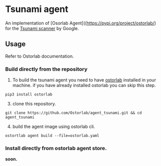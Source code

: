 
# Tsunami agent  
An implementation of [Osorlab Agent]((https://pypi.org/project/ostorlab/) for the [Tsunami scanner](https://github.com/google/tsunami-security-scanner) by Google.  

## Usage

Refer to Ostorlab documentation.

### Build directly from the repository

 1. To build the tsunami agent you need to have [ostorlab](https://pypi.org/project/ostorlab/) installed in your machine.  if you have already installed ostorlab you can skip this step.
 
`pip3 install ostorlab` 
 
 3. clone this repository.
 
`git clone https://github.com/Ostorlab/agent_tsunami.git && cd agent_tsunami `
   
 4. build the agent image using ostorlab cli.

 `ostortlab agent build --file=ostorlab.yaml`

 ### Install directly from ostorlab agent store.
 
 **soon.**
